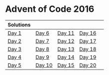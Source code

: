 # Advent of Code 2016

| Solutions | | | | |
| :--- | :--- | :--- | :--- | :--- |
| [Day 1](day1) | [Day 6](day6) | [Day 11](day11) | [Day 16](day16) | |
| [Day 2](day2) | [Day 7](day7) | [Day 12](day12) | [Day 17](day17) | |
| [Day 3](day3) | [Day 8](day8) | [Day 13](day13) | [Day 18](day18) | |
| [Day 4](day4) | [Day 9](day9) | [Day 14](day14) | [Day 19](day19) | |
| [Day 5](day5) | [Day 10](day10) | [Day 15](day15) | [Day 20](day20) | |